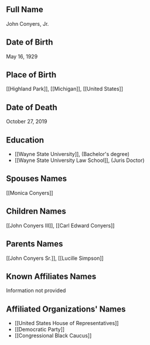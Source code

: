 ## Full Name
John Conyers, Jr.

## Date of Birth
May 16, 1929

## Place of Birth
[[Highland Park]], [[Michigan]], [[United States]]

## Date of Death
October 27, 2019

## Education
- [[Wayne State University]], (Bachelor's degree)
- [[Wayne State University Law School]], (Juris Doctor)

## Spouses Names
[[Monica Conyers]]

## Children Names
[[John Conyers III]], [[Carl Edward Conyers]]

## Parents Names
[[John Conyers Sr.]], [[Lucille Simpson]]

## Known Affiliates Names
Information not provided

## Affiliated Organizations' Names
- [[United States House of Representatives]]
- [[Democratic Party]]
- [[Congressional Black Caucus]]

